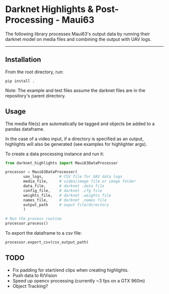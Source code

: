 # Darknet Highlights & Post-Processing - Maui63

The following library processes Maui63's output data by running their darknet model on media files and combining the output with UAV logs.

_____

## Installation

From the root directory, run:

```
pip install .
```

Note: The example and test files assume the darknet files are in the repository's parent directory.

## Usage

The media file(s) are automatically be tagged and objects be added to a 
pandas dataframe.

In the case of a video input, if a directory is specified as an output, 
highlights will also be generated (see examples for highlighter args).

To create a data processing instance and run it:
```python
from darknet_highlights import Maui63DataProcessor 

processor = Maui63DataProcessor(
        uav_logs,       # CSV file for UAV data logs
        media_file,     # video/image file or image folder
        data_file,      # darknet .data file
        config_file,    # darknet .cfg file
        weights_file,   # darknet .weights file
        names_file,     # darknet .names file
        output_path     # ouput file/directory
        )
        
# Run the process routine
processor.process()
```

To export the dataframe to a csv file:
```python
processor.export_csv(csv_output_path)
```

## TODO
- Fix padding for start/end clips when creating highlights.
- Push data to R/Vision
- Speed up opencv processing (currently ~3 fps on a GTX 960m)
- Object Tracking?
